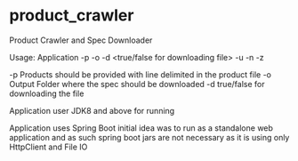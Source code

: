 # product_crawler
Product Crawler and Spec Downloader

Usage:
Application -p <ProductFileWithProductUrlSeparatedByLine> -o <OutputFolder> -d <true/false for downloading file> -u <user> -n <name> -z <zip>

-p Products should be provided with line delimited in the product file
-o Output Folder where the spec should be downloaded
-d true/false for downloading the file

Application user JDK8 and above for running

Application uses Spring Boot initial idea was to run as a standalone web application and as such spring boot jars are not necessary 
as it is using only HttpClient and File IO 

